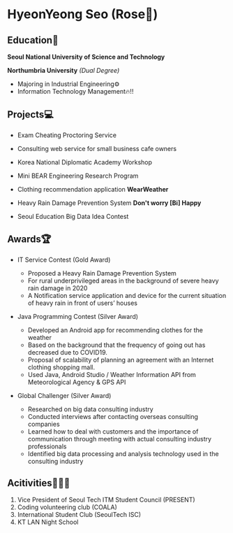 # HyeonYeong Seo (Rose🌹)

## Education🏫
**Seoul National University of Science and Technology**

**Northumbria University** *(Dual Degree)*
- Majoring in Industrial Engineering⚙️
- Information Technology Management🔥!!

## Projects💻
- Exam Cheating Proctoring Service
    
- Consulting web service for small business cafe owners

- Korea National Diplomatic Academy Workshop

- Mini BEAR Engineering Research Program

- Clothing recommendation application **WearWeather**

- Heavy Rain Damage Prevention System **Don't worry [Bi] Happy**

- Seoul Education Big Data Idea Contest


## Awards🏆
- IT Service Contest (Gold Award)
    - Proposed a Heavy Rain Damage Prevention System
    - For rural underprivileged areas in the background of severe heavy rain damage in 2020
    - A Notification service application and device for the current situation of heavy rain in front of users’ houses


- Java Programming Contest (Silver Award)
    - Developed an Android app for recommending clothes for the weather
    - Based on the background that the frequency of going out has decreased due to COVID19.
    - Proposal of scalability of planning an agreement with an Internet clothing shopping mall.
    - Used Java, Android Studio / Weather Information API from Meteorological Agency & GPS API


- Global Challenger (Silver Award)
    - Researched on big data consulting industry
    - Conducted interviews after contacting overseas consulting companies
    - Learned how to deal with customers and the importance of communication through meeting with actual consulting industry professionals
    - Identified big data processing and analysis technology used in the consulting industry

## Acitivities🧑‍🤝‍🧑
1. Vice President of Seoul Tech ITM Student Council (PRESENT)
2. Coding volunteering club (COALA)
3. International Student Club (SeoulTech ISC)
4. KT LAN Night School


